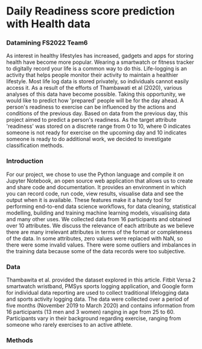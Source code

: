 # Daily Readiness score prediction with Health data 

### Datamining FS2022 Team6
As interest in healthy lifestyles has increased, gadgets and apps for storing health have become more popular. Wearing a smartwatch or fitness tracker to digitally record your life is a common way to do this. Life-logging is an activity that helps people monitor their activity to maintain a healthier lifestyle. Most life log data is stored privately, so individuals cannot easily access it. As a result of the efforts of Thambawati et al (2020), various analyses of this data have become possible.
Taking this opportunity, we would like to predict how 'prepared' people will be for the day ahead. A person's readiness to exercise can be influenced by the actions and conditions of the previous day. Based on data from the previous day, this project aimed to predict a person's readiness. As the target attribute 'readiness' was stored on a discrete range from 0 to 10, where 0 indicates someone is not ready for exercise on the upcoming day and 10 indicates someone is ready to do additional work, we decided to investigate classification methods.
### Introduction
For our project, we chose to use the Python language and compile it on Jupyter Notebook, an open source web application that allows us to create and share code and documentation. It provides an environment in which you can record code, run code, view results, visualise data and see the output when it is available. These features make it a handy tool for performing end-to-end data science workflows, for data cleaning, statistical modelling, building and training machine learning models, visualising data and many other uses. We collected data from 16 participants and obtained over 10 attributes. We discuss the relevance of each attribute as we believe there are many irrelevant attributes in terms of the format or completeness of the data. In some attributes, zero values were replaced with NaN, so there were some invalid values. There were some outliers and imbalances in the training data because some of the data records were too subjective.
### Data
Thambawita et al. provided the dataset explored in this article. Fitbit Versa 2 smartwatch wristband, PMSys sports logging application, and Google form for individual data reporting are used to collect traditional lifelogging data and sports activity logging data. The data were collected over a period of five months (November 2019 to March 2020) and contains information from 16 participants (13 men and 3 women) ranging in age from 25 to 60. Participants vary in their background regarding exercise, ranging from someone who rarely exercises to an active athlete.

### Methods
